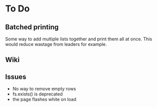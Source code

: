 # To Do

## Batched printing

Some way to add multiple lists together and print them all at once. This would reduce wastage from leaders for example.

## Wiki

## Issues

- No way to remove empty rows
- fs.exists() is deprecated
- the page flashes white on load
